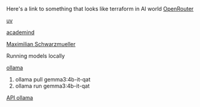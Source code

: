 

Here's a link to something that looks like terraform in AI world [OpenRouter](https://openrouter.ai/)

[uv](https://docs.astral.sh/uv/getting-started/installation/#standalone-installer)

[academind](https://academind.com/courses)

[Maximilian Schwarzmueller](https://maximilian-schwarzmueller.com/articles/gemma-3n-may-be-amazing/)


Running models locally

[ollama](https://ollama.com/)
1. ollama pull gemma3:4b-it-qat
2. ollama run gemma3:4b-it-qat

[API ollama](https://github.com/ollama/ollama/blob/main/docs/api.md)